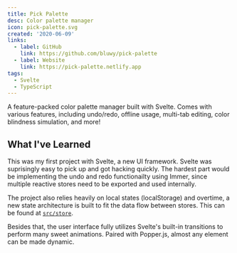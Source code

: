 ```yaml
---
title: Pick Palette
desc: Color palette manager
icon: pick-palette.svg
created: '2020-06-09'
links:
  - label: GitHub
    link: https://github.com/bluwy/pick-palette
  - label: Website
    link: https://pick-palette.netlify.app
tags:
  - Svelte
  - TypeScript
---
```


A feature-packed color palette manager built with Svelte. <!-- endexcerpt --> Comes with various features, including undo/redo, offline usage, multi-tab editing, color blindness simulation, and more!

## What I've Learned

This was my first project with Svelte, a new UI framework. Svelte was suprisingly easy to pick up and got hacking quickly. The hardest part would be implementing the undo and redo functionailty using Immer, since multiple reactive stores need to be exported and used internally.

The project also relies heavily on local states (localStorage) and overtime, a new state architecture is built to fit the data flow between stores. This can be found at [`src/store`](https://github.com/bluwy/pick-palette/tree/master/src/store).

Besides that, the user interface fully utilizes Svelte's built-in transitions to perform many sweet animations. Paired with Popper.js, almost any element can be made dynamic.
